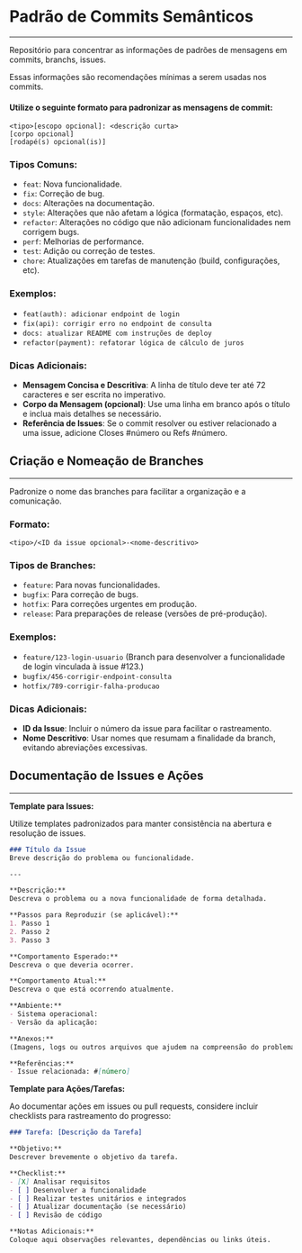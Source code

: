 # Padrão de Commits Semânticos
___
Repositório para concentrar as informações de padrões de mensagens em commits, branchs, issues.

Essas informações são recomendações mínimas a serem usadas nos commits.
  
#### Utilize o seguinte formato para padronizar as mensagens de commit:

~~~ 
<tipo>[escopo opcional]: <descrição curta>
[corpo opcional]
[rodapé(s) opcional(is)]
~~~

### Tipos Comuns:
- `feat`: Nova funcionalidade.
- `fix`: Correção de bug. 
- `docs`: Alterações na documentação.
- `style`: Alterações que não afetam a lógica (formatação, espaços, etc). 
- `refactor`: Alterações no código que não adicionam funcionalidades nem corrigem bugs. 
- `perf`: Melhorias de performance. 
- `test`: Adição ou correção de testes. 
- `chore`: Atualizações em tarefas de manutenção (build, configurações, etc).

### Exemplos:
- `feat(auth): adicionar endpoint de login`
- `fix(api): corrigir erro no endpoint de consulta`
- `docs: atualizar README com instruções de deploy`
- `refactor(payment): refatorar lógica de cálculo de juros`

### Dicas Adicionais:
- **Mensagem Concisa e Descritiva**: A linha de título deve ter até 72 caracteres e ser escrita no imperativo.
- **Corpo da Mensagem (opcional)**: Use uma linha em branco após o título e inclua mais detalhes se necessário.
- **Referência de Issues**: Se o commit resolver ou estiver relacionado a uma issue, adicione Closes #número ou Refs #número.

## Criação e Nomeação de Branches
___
Padronize o nome das branches para facilitar a organização e a comunicação.

### Formato:

~~~
<tipo>/<ID da issue opcional>-<nome-descritivo>
~~~

### Tipos de Branches:
- `feature`: Para novas funcionalidades.
- `bugfix`: Para correção de bugs.
- `hotfix`: Para correções urgentes em produção.
- `release`: Para preparações de release (versões de pré-produção).

### Exemplos:
- `feature/123-login-usuario` (Branch para desenvolver a funcionalidade de login vinculada à issue #123.)
- `bugfix/456-corrigir-endpoint-consulta`
- `hotfix/789-corrigir-falha-producao`

### Dicas Adicionais:
- **ID da Issue**: Incluir o número da issue para facilitar o rastreamento.
- **Nome Descritivo**: Usar nomes que resumam a finalidade da branch, evitando abreviações excessivas.

## Documentação de Issues e Ações
___

**Template para Issues:**

Utilize templates padronizados para manter consistência na abertura e resolução de issues.

~~~markdown
### Título da Issue
Breve descrição do problema ou funcionalidade.

---

**Descrição:**
Descreva o problema ou a nova funcionalidade de forma detalhada.

**Passos para Reproduzir (se aplicável):**
1. Passo 1
2. Passo 2
3. Passo 3

**Comportamento Esperado:**
Descreva o que deveria ocorrer.

**Comportamento Atual:**
Descreva o que está ocorrendo atualmente.

**Ambiente:**
- Sistema operacional:
- Versão da aplicação:

**Anexos:**
(Imagens, logs ou outros arquivos que ajudem na compreensão do problema)

**Referências:**
- Issue relacionada: #[número]
~~~

**Template para Ações/Tarefas:**

Ao documentar ações em issues ou pull requests, considere incluir checklists para rastreamento do progresso:
~~~markdown
### Tarefa: [Descrição da Tarefa]

**Objetivo:**  
Descrever brevemente o objetivo da tarefa.

**Checklist:**
- [X] Analisar requisitos
- [ ] Desenvolver a funcionalidade
- [ ] Realizar testes unitários e integrados
- [ ] Atualizar documentação (se necessário)
- [ ] Revisão de código

**Notas Adicionais:**
Coloque aqui observações relevantes, dependências ou links úteis.
~~~

